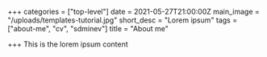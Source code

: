 +++
categories = ["top-level"]
date = 2021-05-27T21:00:00Z
main_image = "/uploads/templates-tutorial.jpg"
short_desc = "Lorem ipsum"
tags = ["about-me", "cv", "sdminev"]
title = "About me"

+++
This is the lorem ipsum content